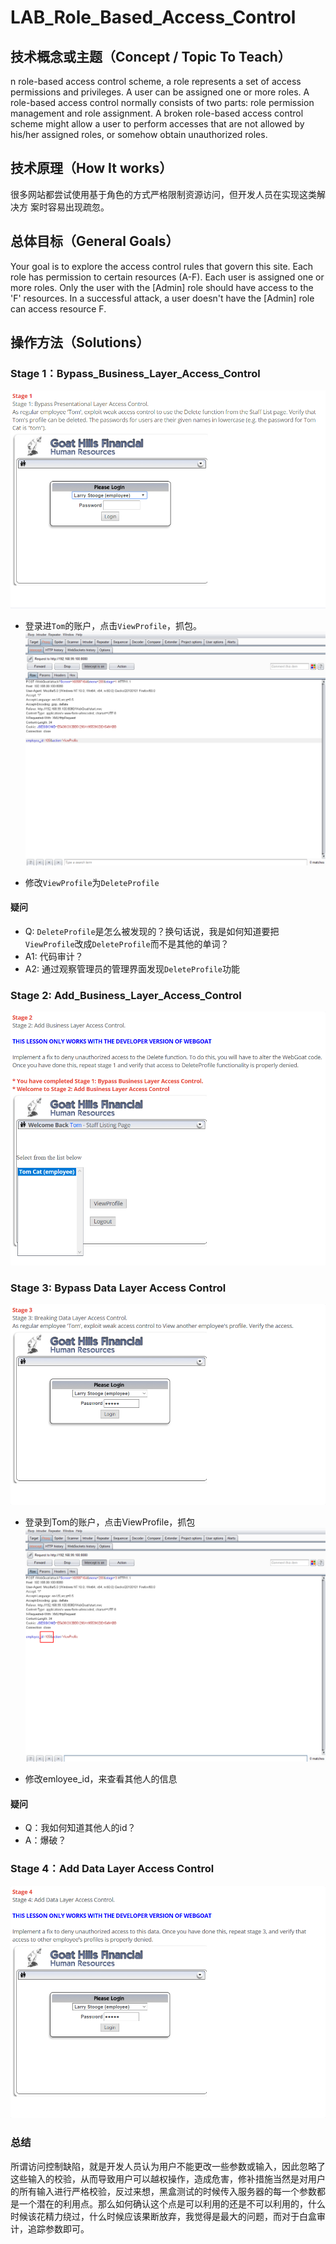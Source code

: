 # LAB_Role_Based_Access_Control
## 技术概念或主题（Concept / Topic To Teach）
n role-based access control scheme, a role represents a set of access permissions and privileges. A user can be assigned one or more roles. A role-based access control normally consists of two parts: role permission management and role assignment. A broken role-based access control scheme might allow a user to perform accesses that are not allowed by his/her assigned roles, or somehow obtain unauthorized roles.
## 技术原理（How It works）
很多网站都尝试使用基于角色的方式严格限制资源访问，但开发人员在实现这类解决方
案时容易出现疏忽。
## 总体目标（General Goals）
Your goal is to explore the access control rules that govern this site. Each role has permission to certain resources (A-F). Each user is assigned one or more roles. Only the user with the [Admin] role should have access to the 'F' resources. In a successful attack, a user doesn't have the [Admin] role can access resource F.
## 操作方法（Solutions）
### Stage 1：Bypass_Business_Layer_Access_Control
![](_v_images/_1525385512_27517.png)

* 登录进``Tom``的账户，点击``ViewProfile``，抓包。
![](_v_images/_1525385846_3113.png)

* 修改``ViewProfile``为``DeleteProfile``

#### 疑问
* Q: ``DeleteProfile``是怎么被发现的？换句话说，我是如何知道要把``ViewProfile``改成``DeleteProfile``而不是其他的单词？
* A1: 代码审计？
* A2: 通过观察管理员的管理界面发现``DeleteProfile``功能
### Stage 2: Add_Business_Layer_Access_Control
![](_v_images/_1525386134_20365.png)
### Stage 3: Bypass Data Layer Access Control
![](_v_images/_1525386305_31699.png)

* 登录到Tom的账户，点击ViewProfile，抓包
![](_v_images/_1525386662_8091.png)

* 修改emloyee_id，来查看其他人的信息
#### 疑问
* Q：我如何知道其他人的id？
* A：爆破？
### Stage 4：Add Data Layer Access Control
![](_v_images/_1525386847_22184.png)

### 总结
所谓访问控制缺陷，就是开发人员认为用户不能更改一些参数或输入，因此忽略了这些输入的校验，从而导致用户可以越权操作，造成危害，修补措施当然是对用户的所有输入进行严格校验，反过来想，黑盒测试的时候传入服务器的每一个参数都是一个潜在的利用点。那么如何确认这个点是可以利用的还是不可以利用的，什么时候该花精力绕过，什么时候应该果断放弃，我觉得是最大的问题，而对于白盒审计，追踪参数即可。




